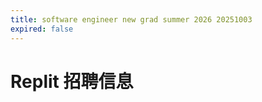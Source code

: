 ```yaml
---
title: software engineer new grad summer 2026 20251003
expired: false
---
```


# Replit 招聘信息

<JobPostingTable job-posting-json-path="replit/data/software-engineer-new-grad-summer-2026-20251003.json" />